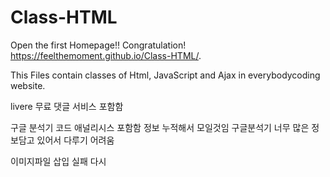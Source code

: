 # Class-HTML

Open the first Homepage!! Congratulation! 
https://feelthemoment.github.io/Class-HTML/.

This Files contain classes of Html, JavaScript and Ajax in everybodycoding website.

livere 무료 댓글 서비스 포함함

구글 분석기 코드 애널리시스 포함함 정보 누적해서 모일것임
구글분석기 너무 많은 정보담고 있어서 다루기 어려움

이미지파일 삽입 실패 다시 
